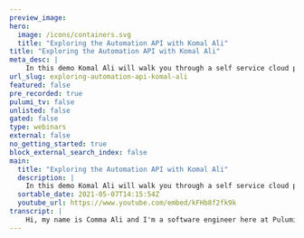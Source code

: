 ```yaml
---
preview_image:
hero:
  image: /icons/containers.svg
  title: "Exploring the Automation API with Komal Ali"
title: "Exploring the Automation API with Komal Ali"
meta_desc: |
    In this demo Komal Ali will walk you through a self service cloud platform built using Pulumi's Automation API. With just a few clicks Komal will p...
url_slug: exploring-automation-api-komal-ali
featured: false
pre_recorded: true
pulumi_tv: false
unlisted: false
gated: false
type: webinars
external: false
no_getting_started: true
block_external_search_index: false
main:
  title: "Exploring the Automation API with Komal Ali"
  description: |
    In this demo Komal Ali will walk you through a self service cloud platform built using Pulumi's Automation API. With just a few clicks Komal will provision a static website without ever having to write a line of code.  If you want to try the "platyform" yourself, here is the link to the Github repo: https://github.com/komalali/self-service-platyform  For more information read our blog here: https://www.pulumi.com/blog/pulumiup-automation-api-ga/
  sortable_date: 2021-05-07T14:15:54Z
  youtube_url: https://www.youtube.com/embed/kFHb8f2fk9k
transcript: |
    Hi, my name is Comma Ali and I'm a software engineer here at Pulumi today. I'm going to show you a few of the infinite possibilities unlocked by automation. API modern day platform, engineering teams are often in a position where they are bridging the divide between cloud providers and their internal customers. As a result, they often end up implementing their own internal infrastructure platforms where they set up cloud resources following internal and security best practices while exposing a user friendly interface so that their users can focus on what's important to them. Let's take a look at how we might implement something like this with Pulumi automation. API first, I'll show you how a user might interact with the platform and then we'll take a look at the code that the platform team would write to enable this experience on the left, I have my terminal and on the right, a web browser. First, we'll start up our application by running our flash run command with a few variables set. In practice, the code running in the terminal would be running on a back end server. Now, as the user, all I have to do is navigate to the to the website to access the portal. Welcome to Pulumi self-service infrastructure platform, a website that lets you deploy databases, virtual machines, VPC S or static websites. We'll take a closer look at static websites. Sweet. So we don't have any websites deployed. Let's go ahead and create one. We can pass in either a URL or the content that we type in ourselves. So I'm gonna just type in some content and we'll click create on the left. You'll see Pulumi, start running its update. It'll create a bucket, put an object inside that bucket, attach a policy to the bucket and then put out some outputs and we'll be back to the start. Sweet. Now, let's check out our website. Awesome. Looks like that worked. Let's go ahead and create another one this time. I'm just gonna pass in a URL because I already created this website once again on the left. You'll see Pulumi run its update. It's creating a new stack for my new website and it's running through the same process that I just described. All right, we're back. So let's take a look at the new website. We just made awesome it deployed, but I've definitely spelled some stuff wrong. So let's go ahead and fix that up. I'll click edit. You'll notice that the HTML is already there. So all I need to do is edit what needs to change. I'll hit update this time as Pulumi starts running the update you'll notice that Pulumi sees the difference in the content and it only updates the resource that is related to the change. In this case, the bucket object. You'll notice that the other three resources remain totally unchanged. All right. So let's make sure that that worked. We'll refresh the page. Awesome. That worked. So we don't really want this test website hanging around. So let's go ahead and delete that this time. You'll notice Pulumi deleting our resources and then as it updates, you'll see test disappear from the site directory on the right. So let's make sure that those resources were actually destroyed. So we'll go ahead and refresh this page four or four, not found no such bucket. Awesome. That means our resources were destroyed. There's also this view and console button that takes us directly to the Pulumi console. The console gives us access to all sorts of useful information about our stack. So for instance, you can see your outputs. In this case, you'll see that the outputs are the html and that's the html that we use to edit the content. And you'll also see the website URL which we use to create the links. You also see the configuration that the stack uses tags associated with the stack, all of the resources that go into making the stack as well as links to the cloud provider and all of the activity that the stack has seen. So in this case, we did our first update where we created the four resources and then the second update where we only updated the one bucket object cool. Now I'm gonna show you the code that goes into making this experience. So to create this, the platform team wrote a simple application using Python and flask. Within the application, we've registered handlers for each of the cloud components that we can deploy. If we take a closer look at one of those resources, you'll see crud handlers to create update list and delete each of the component resources. These handlers are implemented using Pulumi automation API automation A P allows us to write a normal Pulumi program to describe the desired state of our infrastructure either in line in this case in this function or externally. In this case, our program describes the desired state of our infrastructure including taking in an input, which is the content that we want to deploy to our website. We can then drive the deployments of the Pulumi program from our crowd handlers. So for example, to create the website, we create a stack using automation API, we then set some configuration values on that stack and then we run stack dot up. We wrap this code in a little bit of flash boiler plate to provide inputs from the web app and deliver error messages and outputs back to the user. A similar process applies for list update and delete handlers in just a couple of 100 lines of code. We've created a self service cloud infrastructure platform by building on top of Pulumi and Pulumi automation API. So this web app is just one example of how you could use automation API to create rich experiences on top of Pulumi. Now that your Pulumi code can be embedded within your application code, the possibilities are kind of endless. You could even create an Alexa app that you can narrate your html to and have it deployed to a website using Pulumi. I'm not suggesting that you do that. But now at least you have the option as a former data scientist. I love my Jupiter notebooks. So let's take a look at how we might run automation API within a Jupiter notebook. So I've got this notebook that I created here. Notebooks are great because you can write prose right alongside your code. And so all I have to do is run some cells and you can deploy your website from within your Jupiter notebook. And there are so many more things that you could do in the automation API examples, Rio, we've got examples of all sorts of stuff. We've got examples in each of our languages. I've done my demo in Python because I'm a big Python nerd. But we've got examples in each of the supported Pulumi languages. You could do a multi stack orchestration. So doing multiple stacks that are dependent on stack outputs like this example here, you can chain your deployment of your infrastructure with database migrations like this example here or you can build a totally custom cli that is specific to your domain and create a rich user experience on top of Pulumi like it like ploy, which is a cli that deploys local docker images to a Kubernetes cluster in the cloud. Hopefully, this demo has gotten you excited about all of the things that you can do with automation API and I can't wait to see what you all come up with. Thank you.
---
```

